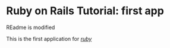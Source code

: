 # Ruby on Rails Tutorial: first app

REadme is modified

This is the first application for [*ruby*](http://diaspark.com)